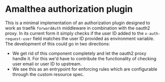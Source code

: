 # Amalthea authorization plugin

This is a minimal implementation of an authorization plugin designed to work as
traefik `forwardAuth` middleware in combination with the oauth2 proxy. In its
current form it simply checks if the user ID added to the `x-auth-request-user`
field matches the user ID provided as environment variable. The development of
this could go in two directions:

- We get rid of this component completely and let the oauth2 proxy handle it.
  For this we'd have to contribute the functionality of checking user email or
  user ID to upstream.
- We see this as an entrypoint for enforcing rules which are configurable
  through the custom resource spec.
